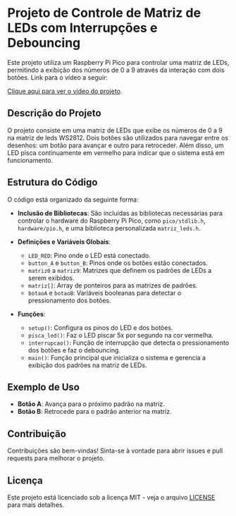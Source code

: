 # Projeto de Controle de Matriz de LEDs com Interrupções e Debouncing

Este projeto utiliza um Raspberry Pi Pico para controlar uma matriz de LEDs, permitindo a exibição dos números de 0 a 9 através da interação com dois botões. Link para o vídeo a seguir:

[Clique aqui para ver o vídeo do projeto](https://youtube.com/shorts/A-6HVkjLbcQ?feature=share).

## Descrição do Projeto

O projeto consiste em uma matriz de LEDs que exibe os números de 0 a 9 na matriz de leds WS2812. Dois botões são utilizados para navegar entre os desenhos: um botão para avançar e outro para retroceder. Além disso, um LED pisca continuamente em vermelho para indicar que o sistema está em funcionamento.

## Estrutura do Código

O código está organizado da seguinte forma:

- **Inclusão de Bibliotecas**: São incluídas as bibliotecas necessárias para controlar o hardware do Raspberry Pi Pico, como `pico/stdlib.h`, `hardware/pio.h`, e uma biblioteca personalizada `matriz_leds.h`.

- **Definições e Variáveis Globais**:
  - `LED_RED`: Pino onde o LED está conectado.
  - `button_A` e `button_B`: Pinos onde os botões estão conectados.
  - `matriz0` a `matriz9`: Matrizes que definem os padrões de LEDs a serem exibidos.
  - `matriz[]`: Array de ponteiros para as matrizes de padrões.
  - `botaoA` e `botaoB`: Variáveis booleanas para detectar o pressionamento dos botões.

- **Funções**:
  - `setup()`: Configura os pinos do LED e dos botões.
  - `pisca_led()`: Faz o LED piscar 5x por segundo na cor vermelha.
  - `interrupcao()`: Função de interrupção que detecta o pressionamento dos botões e faz o debouncing.
  - `main()`: Função principal que inicializa o sistema e gerencia a exibição dos padrões na matriz de LEDs.

## Exemplo de Uso

- **Botão A**: Avança para o próximo padrão na matriz.
- **Botão B**: Retrocede para o padrão anterior na matriz.

## Contribuição

Contribuições são bem-vindas! Sinta-se à vontade para abrir issues e pull requests para melhorar o projeto.

## Licença

Este projeto está licenciado sob a licença MIT - veja o arquivo [LICENSE](LICENSE) para mais detalhes.
